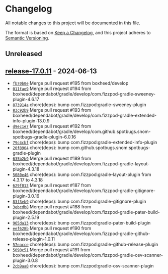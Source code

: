 # Changelog

All notable changes to this project will be documented in this file.

The format is based on [Keep a Changelog](https://keepachangelog.com/en/1.0.0/), and this project adheres to [Semantic Versioning](https://semver.org/spec/v2.0.0.html).

## Unreleased

## [release-17.0.11](https://github.com/boxheed/gradle-plugin-opinion/releases/tag/release-17.0.11) - 2024-06-13

- [`fb70b0e`](https://github.com/boxheed/gradle-plugin-opinion/commit/fb70b0eef704bfeec9961638baa374e5f3e443e7) Merge pull request #195 from boxheed/develop
- [`011fae9`](https://github.com/boxheed/gradle-plugin-opinion/commit/011fae958344556b7023b47fa6bcb5094b0cc94d) Merge pull request #194 from boxheed/dependabot/gradle/develop/com.fizzpod-gradle-sweeney-plugin-4.6.17
- [`873914a`](https://github.com/boxheed/gradle-plugin-opinion/commit/873914a50be08e6d8164d4a0ada939ea206c9367) chore(deps): bump com.fizzpod:gradle-sweeney-plugin
- [`83c92b9`](https://github.com/boxheed/gradle-plugin-opinion/commit/83c92b9dbecec8e09c2827a7ceaaa2b15763bb67) Merge pull request #193 from boxheed/dependabot/gradle/develop/com.fizzpod-gradle-extended-info-plugin-13.0.9
- [`d9ec1e7`](https://github.com/boxheed/gradle-plugin-opinion/commit/d9ec1e7dc7b509323987d476ef7dc7e2a598e508) Merge pull request #192 from boxheed/dependabot/gradle/develop/com.github.spotbugs.snom-spotbugs-gradle-plugin-6.0.16
- [`79c4cbf`](https://github.com/boxheed/gradle-plugin-opinion/commit/79c4cbfb562c08662c261c323b20caf76f415bfb) chore(deps): bump com.fizzpod:gradle-extended-info-plugin
- [`20f8964`](https://github.com/boxheed/gradle-plugin-opinion/commit/20f8964eaab627e4ed03a5aec7e3ceb864ae8790) chore(deps): bump com.github.spotbugs.snom:spotbugs-gradle-plugin
- [`635b2b9`](https://github.com/boxheed/gradle-plugin-opinion/commit/635b2b9e74163a7495b10fd049baa064c05e1da5) Merge pull request #189 from boxheed/dependabot/gradle/develop/com.fizzpod-gradle-layout-plugin-4.3.18
- [`5080e46`](https://github.com/boxheed/gradle-plugin-opinion/commit/5080e4680b3c9257e3686aae83b38e4efe15ef84) chore(deps): bump com.fizzpod:gradle-layout-plugin from 4.3.17 to 4.3.18
- [`629f013`](https://github.com/boxheed/gradle-plugin-opinion/commit/629f013d03e202ee20723fdf98c447477b561604) Merge pull request #187 from boxheed/dependabot/gradle/develop/com.fizzpod-gradle-gitignore-plugin-3.0.16
- [`83f3eb9`](https://github.com/boxheed/gradle-plugin-opinion/commit/83f3eb9230eac999363d13dad7706896b6bbda16) chore(deps): bump com.fizzpod:gradle-gitignore-plugin
- [`3ebcdb8`](https://github.com/boxheed/gradle-plugin-opinion/commit/3ebcdb871b886c67618c38f4b82447e583690b72) Merge pull request #188 from boxheed/dependabot/gradle/develop/com.fizzpod-gradle-pater-build-plugin-2.5.19
- [`965da13`](https://github.com/boxheed/gradle-plugin-opinion/commit/965da13cb462dfaa7f1f4ca1533c3e8a4dc765ce) chore(deps): bump com.fizzpod:gradle-pater-build-plugin
- [`eef628b`](https://github.com/boxheed/gradle-plugin-opinion/commit/eef628b6b82817f8a81e0d5f38db8a3cfdfec1c1) Merge pull request #190 from boxheed/dependabot/gradle/develop/com.fizzpod-gradle-github-release-plugin-1.0.11
- [`57eacce`](https://github.com/boxheed/gradle-plugin-opinion/commit/57eaccecb5e7429b645f7f7286bc4004f2b99a48) chore(deps): bump com.fizzpod:gradle-github-release-plugin
- [`5090c51`](https://github.com/boxheed/gradle-plugin-opinion/commit/5090c51b7397f4136ed6f6c234248a83e424d434) Merge pull request #191 from boxheed/dependabot/gradle/develop/com.fizzpod-gradle-osv-scanner-plugin-3.0.8
- [`2cb9aa0`](https://github.com/boxheed/gradle-plugin-opinion/commit/2cb9aa0b9fbf001e571e1522184a4fd4a307c150) chore(deps): bump com.fizzpod:gradle-osv-scanner-plugin
